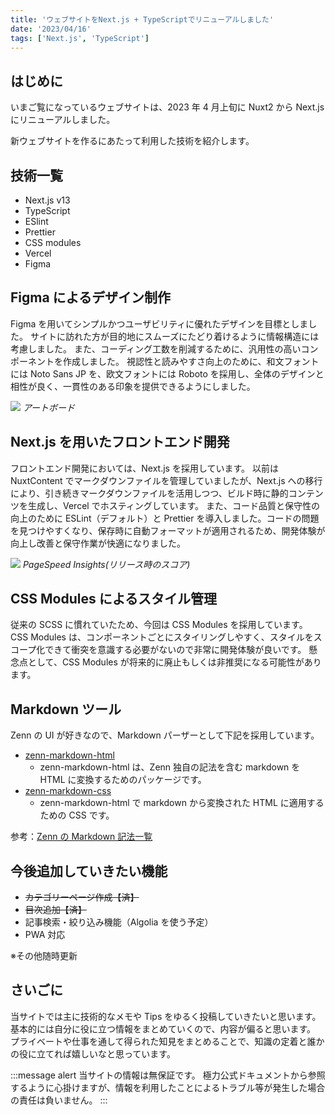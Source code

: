 ```yaml
---
title: 'ウェブサイトをNext.js + TypeScriptでリニューアルしました'
date: '2023/04/16'
tags: ['Next.js', 'TypeScript']
---
```


## はじめに

いまご覧になっているウェブサイトは、2023 年 4 月上旬に Nuxt2 から Next.js にリニューアルしました。

新ウェブサイトを作るにあたって利用した技術を紹介します。

## 技術一覧

- Next.js v13
- TypeScript
- ESlint
- Prettier
- CSS modules
- Vercel
- Figma

## Figma によるデザイン制作

Figma を用いてシンプルかつユーザビリティに優れたデザインを目標としました。
サイトに訪れた方が目的地にスムーズにたどり着けるように情報構造には考慮しました。
また、コーディング工数を削減するために、汎用性の高いコンポーネントを作成しました。
視認性と読みやすさ向上のために、和文フォントには Noto Sans JP を、欧文フォントには Roboto を採用し、全体のデザインと相性が良く、一貫性のある印象を提供できるようにしました。

![](/images/blog/about/img01.png)
_アートボード_

## Next.js を用いたフロントエンド開発

フロントエンド開発においては、Next.js を採用しています。
以前は NuxtContent でマークダウンファイルを管理していましたが、Next.js への移行により、引き続きマークダウンファイルを活用しつつ、ビルド時に静的コンテンツを生成し、Vercel でホスティングしています。
また、コード品質と保守性の向上のために ESLint（デフォルト）と Prettier を導入しました。コードの問題を見つけやすくなり、保存時に自動フォーマットが適用されるため、開発体験が向上し改善と保守作業が快適になりました。

![](/images/blog/about/img02.png)
_PageSpeed Insights(リリース時のスコア)_

## CSS Modules によるスタイル管理

従来の SCSS に慣れていたため、今回は CSS Modules を採用しています。
CSS Modules は、コンポーネントごとにスタイリングしやすく、スタイルをスコープ化できて衝突を意識する必要がないので非常に開発体験が良いです。
懸念点として、CSS Modules が将来的に廃止もしくは非推奨になる可能性があります。

## Markdown ツール

Zenn の UI が好きなので、Markdown パーザーとして下記を採用しています。

- [zenn-markdown-html](https://www.npmjs.com/package/zenn-markdown-html)
  - zenn-markdown-html は、Zenn 独自の記法を含む markdown を HTML に変換するためのパッケージです。
- [zenn-markdown-css](https://www.npmjs.com/package/zenn-content-css)
  - zenn-markdown-html で markdown から変換された HTML に適用するための CSS です。

参考：[Zenn の Markdown 記法一覧](https://zenn.dev/zenn/articles/markdown-guide)

## 今後追加していきたい機能

- ~~カテゴリーページ作成【済】~~
- ~~目次追加【済】~~
- 記事検索・絞り込み機能（Algolia を使う予定）
- PWA 対応

※その他随時更新

## さいごに

当サイトでは主に技術的なメモや Tips をゆるく投稿していきたいと思います。
基本的には自分に役に立つ情報をまとめていくので、内容が偏ると思います。
プライベートや仕事を通して得られた知見をまとめることで、知識の定着と誰かの役に立てれば嬉しいなと思っています。

:::message alert
当サイトの情報は無保証です。
極力公式ドキュメントから参照するように心掛けますが、情報を利用したことによるトラブル等が発生した場合の責任は負いません。
:::
